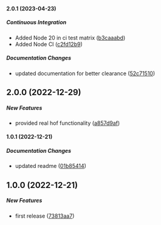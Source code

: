#### 2.0.1 (2023-04-23)

##### Continuous Integration

*  Added Node 20 in ci test matrix ([b3caaabd](https://github.com/Cadienvan/conditional-fn/commit/b3caaabd8c6840032b0cf534cdd9ccfc77132bda))
*  Added Node CI ([c2fd12b9](https://github.com/Cadienvan/conditional-fn/commit/c2fd12b9e110bae6788db79ca41ad2356501358b))

##### Documentation Changes

*  updated documentation for better clearance ([52c71510](https://github.com/Cadienvan/conditional-fn/commit/52c71510f668a4b20cca3eb6a835f4a56ae1ce81))

## 2.0.0 (2022-12-29)

##### New Features

*  provided real hof functionality ([a857d9af](https://github.com/Cadienvan/conditional-fn/commit/a857d9af89b57a9bea2d2bdac0cc236e9e541242))

#### 1.0.1 (2022-12-21)

##### Documentation Changes

*  updated readme ([01b85414](https://github.com/Cadienvan/conditional-fn/commit/01b85414e95fb108e2fc3aeee5be39d7b322f217))

## 1.0.0 (2022-12-21)

##### New Features

*  first release ([73813aa7](https://github.com/Cadienvan/conditional-fn/commit/73813aa785d9f9a8e5a06a16e91f630a4064da87))

